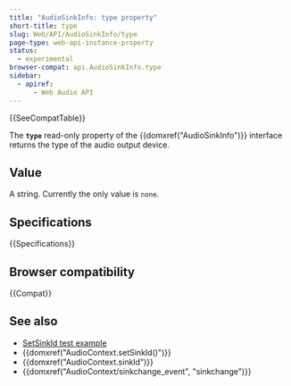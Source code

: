 ```yaml
---
title: "AudioSinkInfo: type property"
short-title: type
slug: Web/API/AudioSinkInfo/type
page-type: web-api-instance-property
status:
  - experimental
browser-compat: api.AudioSinkInfo.type
sidebar:
  - apiref:
      - Web Audio API
---
```


{{SeeCompatTable}}

The **`type`** read-only property of the {{domxref("AudioSinkInfo")}} interface returns the type of the audio output device.

## Value

A string. Currently the only value is `none`.

## Specifications

{{Specifications}}

## Browser compatibility

{{Compat}}

## See also

- [SetSinkId test example](https://set-sink-id.glitch.me/)
- {{domxref("AudioContext.setSinkId()")}}
- {{domxref("AudioContext.sinkId")}}
- {{domxref("AudioContext/sinkchange_event", "sinkchange")}}
